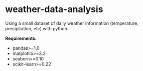 # weather-data-analysis
Using a small dataset of daily weather information (temperature, precipitation, etc) with python.

<b>Requirements:</b>
- pandas>=1.0
- matplotlib>=3.2
- seaborn>=0.10
- scikit-learn>=0.22
